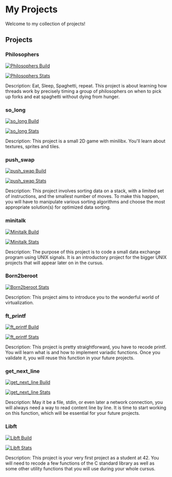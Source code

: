 # My Projects

Welcome to my collection of projects!

## Projects

### Philosophers

[![Philosophers Build](https://github.com/WOLFIE-OG/Philosophers/actions/workflows/workflow.yml/badge.svg)](https://github.com/WOLFIE-OG/Philosophers/actions/workflows/makefile.yml)

[![Philosophers Stats](https://github-readme-stats.vercel.app/api/pin/?username=WOLFIE-OG&repo=Philosophers&theme=dark)](https://github.com/WOLFIE-OG/Philosophers)

Description: Eat, Sleep, Spaghetti, repeat. This project is about learning how threads work by precisely timing a group of philosophers on when to pick up forks and eat spaghetti without dying from hunger. 

### so_long

[![so_long Build](https://github.com/WOLFIE-OG/so_long/actions/workflows/workflow.yml/badge.svg)](https://github.com/WOLFIE-OG/so_long/actions/workflows/makefile.yml)

[![so_long Stats](https://github-readme-stats.vercel.app/api/pin/?username=WOLFIE-OG&repo=so_long&theme=dark)](https://github.com/WOLFIE-OG/so_long)

Description: This project is a small 2D game with minilibx. You'll learn about textures, sprites and tiles. 

### push_swap

[![push_swap Build](https://github.com/WOLFIE-OG/push_swap/actions/workflows/workflow.yml/badge.svg)](https://github.com/WOLFIE-OG/push_swap/actions/workflows/makefile.yml)

[![push_swap Stats](https://github-readme-stats.vercel.app/api/pin/?username=WOLFIE-OG&repo=push_swap&theme=dark)](https://github.com/WOLFIE-OG/push_swap)

Description: This project involves sorting data on a stack, with a limited set of instructions, and the smallest number of moves. To make this happen, you will have to manipulate various sorting algorithms and choose the most appropriate solution(s) for optimized data sorting.

### minitalk

[![Minitalk Build](https://github.com/WOLFIE-OG/minitalk/actions/workflows/makefile.yml/badge.svg)](https://github.com/WOLFIE-OG/minitalk/actions/workflows/makefile.yml)

[![Minitalk Stats](https://github-readme-stats.vercel.app/api/pin/?username=WOLFIE-OG&repo=minitalk&theme=dark)](https://github.com/WOLFIE-OG/minitalk)

Description: The purpose of this project is to code a small data exchange program using UNIX signals. It is an introductory project for the bigger UNIX projects that will appear later on in the cursus.

### Born2beroot

[![Born2beroot Stats](https://github-readme-stats.vercel.app/api/pin/?username=WOLFIE-OG&repo=born2beroot&theme=dark)](https://github.com/WOLFIE-OG/born2beroot)

Description: This project aims to introduce you to the wonderful world of virtualization.

### ft_printf

[![ft_printf Build](https://github.com/WOLFIE-OG/ft_printf/actions/workflows/makefile.yml/badge.svg)](https://github.com/WOLFIE-OG/ft_printf/actions/workflows/makefile.yml)

[![ft_printf Stats](https://github-readme-stats.vercel.app/api/pin/?username=WOLFIE-OG&repo=ft_printf&theme=dark)](https://github.com/WOLFIE-OG/ft_printf)

Description: This project is pretty straightforward, you have to recode printf. You will learn what is and how to implement variadic functions. Once you validate it, you will reuse this function in your future projects. 

### get_next_line

[![get_next_line Build](https://github.com/WOLFIE-OG/get_next_line/actions/workflows/makefile.yml/badge.svg)](https://github.com/WOLFIE-OG/get_next_line/actions/workflows/makefile.yml)

[![get_next_line Stats](https://github-readme-stats.vercel.app/api/pin/?username=WOLFIE-OG&repo=get_next_line&theme=dark)](https://github.com/WOLFIE-OG/get_next_line)

Description: May it be a file, stdin, or even later a network connection, you will always need a way to read content line by line. It is time to start working on this function, which will be essential for your future projects. 

### Libft

[![Libft Build](https://github.com/WOLFIE-OG/libft/actions/workflows/makefile.yml/badge.svg)](https://github.com/WOLFIE-OG/libft/actions/workflows/makefile.yml)

[![Libft Stats](https://github-readme-stats.vercel.app/api/pin/?username=WOLFIE-OG&repo=libft&theme=dark)](https://github.com/WOLFIE-OG/libft)

Description: This project is your very first project as a student at 42. You will need to recode a few functions of the C standard library as well as some other utility functions that you will use during your whole cursus. 
